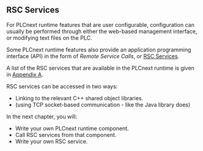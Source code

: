 ## RSC Services

For PLCnext runtime features that are user configurable, configuration can usually be performed through either the web-based management interface, or modifying text files on the PLC.

Some PLCnext runtime features also provide an application programming interface (API) in the form of *Remote Service Calls*, or [RSC Services][rsc-info].

A list of the RSC services that are available in the PLCnext runtime is given in [Appendix A][appendix-a].

RSC services can be accessed in two ways:

* Linking to the relevant C++ shared object libraries.
* (using TCP socket-based communication - like the Java library does)

In the next chapter, you will:

* Write your own PLCnext runtime component.
* Call RSC services from that component.
* Write your own RSC service.

[rsc-info]: https://www.plcnext.help/te/Service_Components/Remote_Service_Calls_RSC/RSC_Remote_Service_Calls.htm

[appendix-a]: appendix-01-list-of-rsc-services.md

